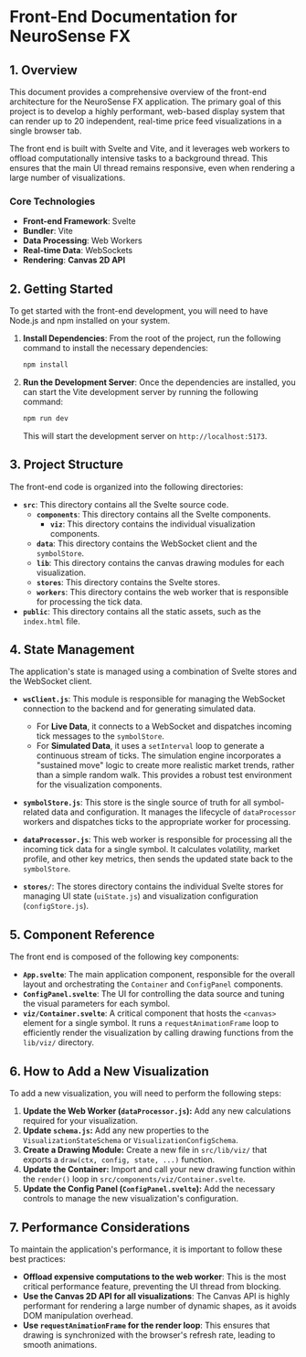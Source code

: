 # Front-End Documentation for NeuroSense FX

## 1. Overview

This document provides a comprehensive overview of the front-end architecture for the NeuroSense FX application. The primary goal of this project is to develop a highly performant, web-based display system that can render up to 20 independent, real-time price feed visualizations in a single browser tab.

The front end is built with Svelte and Vite, and it leverages web workers to offload computationally intensive tasks to a background thread. This ensures that the main UI thread remains responsive, even when rendering a large number of visualizations.

### Core Technologies

*   **Front-end Framework**: Svelte
*   **Bundler**: Vite
*   **Data Processing**: Web Workers
*   **Real-time Data**: WebSockets
*   **Rendering**: **Canvas 2D API**

## 2. Getting Started

To get started with the front-end development, you will need to have Node.js and npm installed on your system.

1.  **Install Dependencies**: From the root of the project, run the following command to install the necessary dependencies:

    ```bash
    npm install
    ```

2.  **Run the Development Server**: Once the dependencies are installed, you can start the Vite development server by running the following command:

    ```bash
    npm run dev
    ```

    This will start the development server on `http://localhost:5173`.

## 3. Project Structure

The front-end code is organized into the following directories:

*   **`src`**: This directory contains all the Svelte source code.
    *   **`components`**: This directory contains all the Svelte components.
        *   **`viz`**: This directory contains the individual visualization components.
    *   **`data`**: This directory contains the WebSocket client and the `symbolStore`.
    *   **`lib`**: This directory contains the canvas drawing modules for each visualization.
    *   **`stores`**: This directory contains the Svelte stores.
    *   **`workers`**: This directory contains the web worker that is responsible for processing the tick data.
*   **`public`**: This directory contains all the static assets, such as the `index.html` file.

## 4. State Management

The application's state is managed using a combination of Svelte stores and the WebSocket client.

*   **`wsClient.js`**: This module is responsible for managing the WebSocket connection to the backend and for generating simulated data.
    *   For **Live Data**, it connects to a WebSocket and dispatches incoming tick messages to the `symbolStore`.
    *   For **Simulated Data**, it uses a `setInterval` loop to generate a continuous stream of ticks. The simulation engine incorporates a "sustained move" logic to create more realistic market trends, rather than a simple random walk. This provides a robust test environment for the visualization components.

*   **`symbolStore.js`**: This store is the single source of truth for all symbol-related data and configuration. It manages the lifecycle of `dataProcessor` workers and dispatches ticks to the appropriate worker for processing.

*   **`dataProcessor.js`**: This web worker is responsible for processing all the incoming tick data for a single symbol. It calculates volatility, market profile, and other key metrics, then sends the updated state back to the `symbolStore`.

*   **`stores/`**: The stores directory contains the individual Svelte stores for managing UI state (`uiState.js`) and visualization configuration (`configStore.js`).

## 5. Component Reference

The front end is composed of the following key components:

*   **`App.svelte`**: The main application component, responsible for the overall layout and orchestrating the `Container` and `ConfigPanel` components.
*   **`ConfigPanel.svelte`**: The UI for controlling the data source and tuning the visual parameters for each symbol.
*   **`viz/Container.svelte`**: A critical component that hosts the `<canvas>` element for a single symbol. It runs a `requestAnimationFrame` loop to efficiently render the visualization by calling drawing functions from the `lib/viz/` directory.

## 6. How to Add a New Visualization

To add a new visualization, you will need to perform the following steps:

1.  **Update the Web Worker (`dataProcessor.js`):** Add any new calculations required for your visualization.
2.  **Update `schema.js`:** Add any new properties to the `VisualizationStateSchema` or `VisualizationConfigSchema`.
3.  **Create a Drawing Module:** Create a new file in `src/lib/viz/` that exports a `draw(ctx, config, state, ...)` function.
4.  **Update the Container:** Import and call your new drawing function within the `render()` loop in `src/components/viz/Container.svelte`.
5.  **Update the Config Panel (`ConfigPanel.svelte`):** Add the necessary controls to manage the new visualization's configuration.

## 7. Performance Considerations

To maintain the application's performance, it is important to follow these best practices:

*   **Offload expensive computations to the web worker**: This is the most critical performance feature, preventing the UI thread from blocking.
*   **Use the Canvas 2D API for all visualizations**: The Canvas API is highly performant for rendering a large number of dynamic shapes, as it avoids DOM manipulation overhead.
*   **Use `requestAnimationFrame` for the render loop**: This ensures that drawing is synchronized with the browser's refresh rate, leading to smooth animations.
